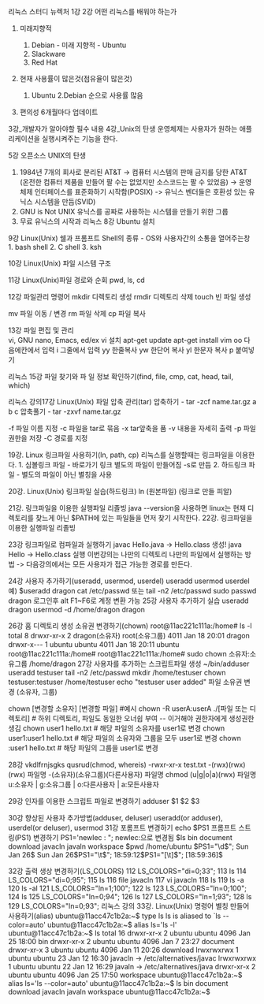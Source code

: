  리눅스 스터디
뉴렉처 1강
2강 어떤 리눅스를 배워야 하는가
  1. 미래지향적
      1. Debian - 미래 지향적 - Ubuntu
      2. Slackware
      3. Red Hat
  3. 현재 사용률이 많은것(점유율이 많은것)
      1. Ubuntu 2.Debian 순으로 사용률 많음
  
  4. 편의성
     6개월마다 업데이트

3강_개발자가 알아야할 필수 내용
4강_Unix의 탄생
운영체제는 사용자가 원하는 애플리케이션을 실행시켜주는 기능을 한다.

5강 오픈소스 UNIX의 탄생
  1. 1984년 7개의 회사로 분리된 AT&T -> 컴퓨터 시스템의 판매 금지를 당한 AT&T (온전한 컴퓨터 제품을 만들어 팔 수는 없었지만 소스코드는 팔 수 있었음) -> 운영체제 인터페이스를 표준화하기 시작함(POSIX) -> 유닉스 벤더들은 호환성 있는 유닉스 시스템을 만듬(SVID)
  2. GNU is Not UNIX 유닉스를 공짜로 사용하는 시스템을 만들기 위한 그룹
  3. 무료 유닉스의 시작과 리눅스
8강 Ubuntu 설치

9강 Linux(Unix) 쉘과 프롬프트
  Shell의 종류 - OS와 사용자간의 소통을 열어주는창
    1. bash shell
    2. C shell
    3. ksh

  
10강 Linux(Unix) 파일 시스템 구조
  
11강 Linux(Unix)파일 경로와 순회
  pwd, ls, cd

12강 파일관리 명령어
  mkdir 디렉토리 생성
  rmdir 디렉토리 삭제
  touch 빈 파일 생성

  mv    파일 이동 / 변경
  rm    파일 삭제
  cp    파일 복사

13강 파일 편집 및 관리  
  vi, GNU nano, Emacs, ed/ex
  vi 설치
  apt-get update
  apt-get install vim
  oo 다음에칸에서 입력
  i 그줄에서 입력
  yy 한줄복사
  yw 한단어 복사
  yl 한문자 복사
  p  붙여넣기
  
리눅스 15강 파일 찾기와 파 일 정보 확인하기(find, file, cmp, cat, head, tail, which)

리눅스 강의17강 Linux(Unix) 파일 압축 관리(tar)
  압축하기 - tar -zcf name.tar.gz a b c
  압축풀기 - tar -zxvf name.tar.gz

  -f 파일 이름 지정
  -c 파일을  tar로 묶음
  -x tar앞축을 품
  -v 내용을 자세히 출력
  -p 파일 권한을 저장
  -C 경로를 지정
  


19강. Linux 링크파일 사용하기(ln, path, cp)
  리눅스를 실행할때는 링크파일을 이용한다.
    1. 심볼링크 파일 - 바로가기 링크 별도의 파일이 만들어짐 -s로 만듬
    2. 하드링크 파일 - 별도의 파일이 아닌 별칭을 사용

20강. Linux(Unix) 링크파일 실습(하드링크)
 ln (원본파일) (링크로 만들 피알)

21강. 링크파일을 이용한 실행파일 리졸빙
  java --version을 사용하면 linux는 현재 디렉토리를 찾느게 아닌 $PATH에 있는 파일들을 먼저 찾기 시작한다.
22강. 링크파일을 이용한 실행파일 리졸빙

23강 링크파일로 컴파일과 실행하기
  javac Hello.java -> Hello.class 생성!
  java Hello -> Hello.class 실행
  이번강의는 나만의 디렉토리 나만의 파일에서 실행하는 방법 -> 다음강의에서는 모든 사용자가 접근 가능한 경로를 만든다.

24강 사용자 추가하기(useradd, usermod, userdel)
  useradd 
  usermod
  userdel
  예)
  $useradd dragon
  cat /etc/passwd 또는 tail -n2 /etc/passwd
  sudo passwd dragon
  로그인후 alt F1~F6로 계정 변환 가능
25강 사용자 추가하기 실습
  useradd dragon
  usermod -d /home/dragon dragon

26강 홈 디렉토리 생성 소유권 변경하기(chown)
  root@11ac221c111a:/home# ls -l
  total 8
  drwxr-xr-x 2 dragon(소유자) root(소유그룹)   4011 Jan 18 20:01 dragon
  drwxr-x--- 1 ubuntu ubuntu 4011 Jan 18 20:11 ubuntu
  root@11ac221c111a:/home# 
  root@11ac221c111a:/home# sudo chown 소유자:소유그룹 /home/dragon
27강 사용자를 추가하는 스크립트파일 생성
  ~/bin/adduser
  useradd testuser
  tail -n2 /etc/passwd
  mkdir /home/testuser
  chown testuser:testuser /home/testuser
  echo "testuser user added"
  파일 소유권 변경 (소유자, 그룹)
  
  chown [변경할 소유자] [변경할 파일]
  #예시
  chown -R userA:userA ./[파일 또는 디렉토리] 	# 하위 디렉토리, 파일도 동일한 오너쉽 부여  -- 이거해야 권한자에게 생성권한 생김
  chown user1 hello.txt 						# 해당 파일의 소유자를 user1로 변경
  chown user1:user1 hello.txt					# 해당 파일의 소유자와 그룹을 모두 user1로 변경
  chown :user1 hello.txt						# 해당 파일의 그룹을 user1로 변경

28강 vkdlfrnjsgks qusrud(chmod, whereis)
  -rwxr-xr-x test.txt
  -(rwx)(rwx)(rwx) 파일명
  -(소유자)(소유그룹)(다른사용자) 파일명
  chmod (u|g|o|a)(rwx) 파일명
    u:소유자 | g:소유그룹 | o:다른사용자 | a:모든사용자
  
29강 인자를 이용한 스크립트 파일로 변경하기
  adduser $1 $2 $3
  
30강 향상된 사용자 추가방법(adduser, deluser)
  useradd(or adduser), userdel(or deluser), usermod
31강 포롬프트 변경하기
  echo $PS1
  프롬프트 스트링(PS1) 변경하기
    PS1='newlec : ";
    newlec:으로 변경됨
    $ls
    bin  document  download  javacln  javaln  workspace
    $pwd
    /home/ubuntu
    $PS1="\d$";
    Sun Jan 26$
    Sun Jan 26$PS1="\t$";
    18:59:12$PS1="[\t]$";
    [18:59:36]$

32강 출력 생상 변경하기(LS_COLORS)
  112  LS_COLORS="di=0;33";
  113  ls
  114  LS_COLORS="di=0;95";
  115  ls
  116  file javacln
  117  vi javacln
  118  ls
  119  ls -a
  120  ls -al
  121  LS_COLORS="ln=1;100";
  122  ls
  123  LS_COLORS="ln=0;100";
  124  ls
  125  LS_COLORS="ln=0;94";
  126  ls
  127  LS_COLORS="ln=1;93";
  128  ls
  129  LS_COLORS="ln=0;93";
리눅스 강의 33강. Linux(Unix) 명령어 별칭 만들어 사용하기(alias)
  ubuntu@11acc47c1b2a:~$ type ls
  ls is aliased to `ls --color=auto'
  ubuntu@11acc47c1b2a:~$ alias ls='ls -l'
  ubuntu@11acc47c1b2a:~$ ls
  total 16
  drwxr-xr-x 2 ubuntu ubuntu 4096 Jan 25 18:00 bin
  drwxr-xr-x 2 ubuntu ubuntu 4096 Jan  7 23:27 document
  drwxr-xr-x 3 ubuntu ubuntu 4096 Jan 11 20:26 download
  lrwxrwxrwx 1 ubuntu ubuntu   23 Jan 12 16:30 javacln -> /etc/alternatives/javac
  lrwxrwxrwx 1 ubuntu ubuntu   22 Jan 12 16:29 javaln -> /etc/alternatives/java
  drwxr-xr-x 2 ubuntu ubuntu 4096 Jan 25 17:50 workspace
  ubuntu@11acc47c1b2a:~$ alias ls='ls --color=auto'
  ubuntu@11acc47c1b2a:~$ ls
  bin  document  download  javacln  javaln  workspace
  ubuntu@11acc47c1b2a:~$ 


